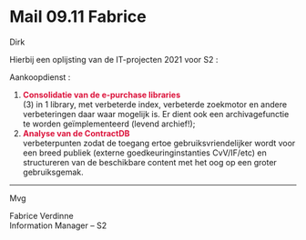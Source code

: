 # Mail 09.11 Fabrice

Dirk

Hierbij een oplijsting van de IT-projecten 2021 voor S2 :

Aankoopdienst :

1.  <font color="crimson"><b>Consolidatie van de e-purchase libraries</b></font><br>(3) in 1 library, met verbeterde index, verbeterde zoekmotor en andere verbeteringen daar waar mogelijk is. Er dient ook een archivagefunctie te worden geïmplementeerd (levend archief!);
2.  <font color="crimson"><b>Analyse van de ContractDB</b></font><br>verbeterpunten zodat de toegang ertoe gebruiksvriendelijker wordt voor een breed publiek (externe goedkeuringinstanties CvV/IF/etc) en structureren van de beschikbare content met het oog op een groter gebruiksgemak.

---

Mvg

Fabrice Verdinne  
Information Manager – S2

